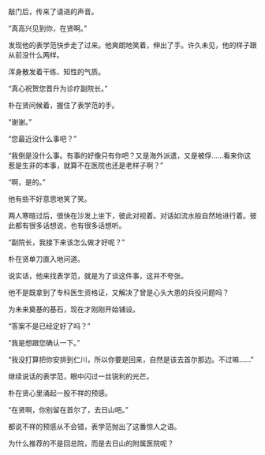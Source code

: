 敲门后，传来了请进的声音。

“真高兴见到你，在贤啊。”

发现他的表学范快步走了过来。他爽朗地笑着，伸出了手。许久未见，他的样子跟从前没什么两样。

浑身散发着干练、知性的气质。

“真心祝贺您晋升为诊疗副院长。”

朴在贤问候着，握住了表学范的手。

“谢谢。”

“您最近没什么事吧？”

“我倒是没什么事。有事的好像只有你吧？又是海外派遣，又是被俘……看来你这惹是生非的本事，就算不在医院也还是老样子啊？”

“啊，是的。”

他有些不好意思地笑了笑。

两人寒暄过后，很快在沙发上坐下，彼此对视着。对话如流水般自然地进行着。彼此都有很多话想说，也有很多话想听。

“副院长，我接下来该怎么做才好呢？”

朴在贤单刀直入地问道。

说实话，他来找表学范，就是为了谈这件事，这并不夸张。

他不是既拿到了专科医生资格证，又解决了曾是心头大患的兵役问题吗？

为未来奠基的基石，现在才刚刚开始铺设。

“答案不是已经定好了吗？”

“我是想跟您确认一下。”

“我没打算把你安排到仁川，所以你要是回来，自然是该去首尔那边。不过嘛……”

继续说话的表学范，眼中闪过一丝锐利的光芒。

朴在贤心里涌起一股不祥的预感。

“在贤啊，你别留在首尔了，去日山吧。”

都说不祥的预感从不会错，表学范抛出了这番惊人之语。

为什么推荐的不是回总院，而是去日山的附属医院呢？